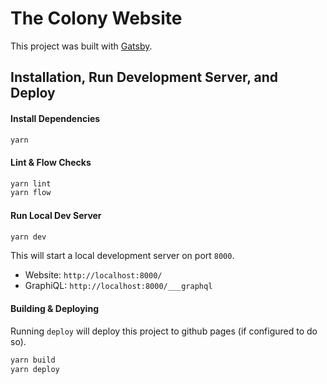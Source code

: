 # The Colony Website

This project was built with [Gatsby](https://www.gatsbyjs.org/).

## Installation, Run Development Server, and Deploy

#### Install Dependencies

```sh
yarn
```

#### Lint & Flow Checks

```sh
yarn lint
yarn flow
```

#### Run Local Dev Server

```sh
yarn dev
```

This will start a local development server on port `8000`.

- Website: `http://localhost:8000/`
- GraphiQL: `http://localhost:8000/___graphql`

#### Building & Deploying

Running `deploy` will deploy this project to github pages (if configured to do so).

```sh
yarn build
yarn deploy
```
